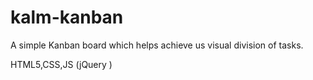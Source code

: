 # kalm-kanban
A simple Kanban board which helps achieve us visual division of tasks.

HTML5,CSS,JS (jQuery )
